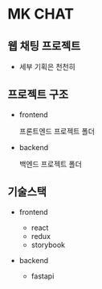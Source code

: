 # MK CHAT

## 웹 채팅 프로젝트

- 세부 기획은 천천히


## 프로젝트 구조

- frontend

    프론트엔드 프로젝트 폴더   

- backend

    백엔드 프로젝트 폴더

## 기술스택

- frontend
    - react
    - redux
    - storybook

- backend
    - fastapi
